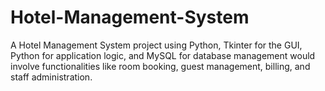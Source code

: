 # Hotel-Management-System
A Hotel Management System project using Python, Tkinter for the GUI, Python for application logic, and MySQL for database management would involve functionalities like room booking, guest management, billing, and staff administration. 
